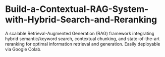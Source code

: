 # Build-a-Contextual-RAG-System-with-Hybrid-Search-and-Reranking
A scalable Retrieval-Augmented Generation (RAG) framework integrating hybrid semantic/keyword search, contextual chunking, and state-of-the-art reranking for optimal information retrieval and generation. Easily deployable via Google Colab.
